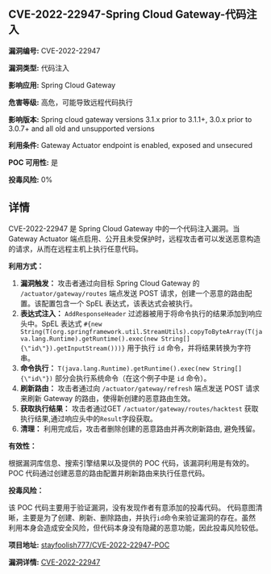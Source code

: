 ## CVE-2022-22947-Spring Cloud Gateway-代码注入

**漏洞编号:** CVE-2022-22947

**漏洞类型:** 代码注入

**影响应用:** Spring Cloud Gateway

**危害等级:** 高危，可能导致远程代码执行

**影响版本:** Spring cloud gateway versions 3.1.x prior to 3.1.1+, 3.0.x prior to 3.0.7+ and all old and unsupported versions

**利用条件:** Gateway Actuator endpoint is enabled, exposed and unsecured

**POC 可用性:** 是

**投毒风险:** 0%

## 详情

CVE-2022-22947 是 Spring Cloud Gateway 中的一个代码注入漏洞。当 Gateway Actuator 端点启用、公开且未受保护时，远程攻击者可以发送恶意构造的请求，从而在远程主机上执行任意代码。

**利用方式：**

1.  **漏洞触发：** 攻击者通过向目标 Spring Cloud Gateway 的 `/actuator/gateway/routes` 端点发送 POST 请求，创建一个恶意的路由配置。该配置包含一个 SpEL 表达式，该表达式会被执行。
2.  **表达式注入：**  `AddResponseHeader` 过滤器被用于将命令执行的结果添加到响应头中。SpEL 表达式 `#{new String(T(org.springframework.util.StreamUtils).copyToByteArray(T(java.lang.Runtime).getRuntime().exec(new String[]{\"id\"}).getInputStream()))}`  用于执行 `id` 命令，并将结果转换为字符串。
3.  **命令执行：**  `T(java.lang.Runtime).getRuntime().exec(new String[]{\"id\"})` 部分会执行系统命令（在这个例子中是 `id` 命令）。
4.  **刷新路由：** 攻击者通过向 `/actuator/gateway/refresh` 端点发送 POST 请求来刷新 Gateway 的路由，使得新创建的恶意路由生效。
5.  **获取执行结果：** 攻击者通过GET `/actuator/gateway/routes/hacktest` 获取执行结果,通过响应头中的`Result`字段获取。
6.  **清理：** 利用完成后，攻击者删除创建的恶意路由并再次刷新路由, 避免残留。

**有效性：**

根据漏洞库信息、搜索引擎结果以及提供的 POC 代码，该漏洞利用是有效的。POC 代码通过创建恶意的路由配置并刷新路由来执行任意代码。

**投毒风险：**

该 POC 代码主要用于验证漏洞，没有发现作者有意添加的投毒代码。 代码意图清晰，主要是为了创建、刷新、删除路由，并执行`id`命令来验证漏洞的存在。虽然利用本身会造成安全风险，但代码本身没有隐藏的恶意功能，因此投毒风险较低。


**项目地址:** [stayfoolish777/CVE-2022-22947-POC](https://github.com/stayfoolish777/CVE-2022-22947-POC)

**漏洞详情:** [CVE-2022-22947](https://nvd.nist.gov/vuln/detail/CVE-2022-22947)